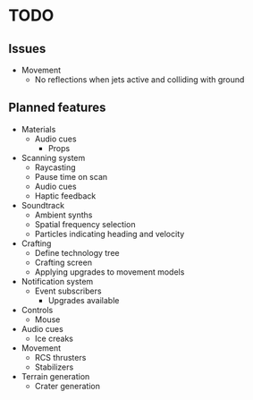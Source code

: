 # TODO
## Issues
- Movement
  - No reflections when jets active and colliding with ground

## Planned features
- Materials
  - Audio cues
    - Props
- Scanning system
  - Raycasting
  - Pause time on scan
  - Audio cues
  - Haptic feedback
- Soundtrack
  - Ambient synths
  - Spatial frequency selection
  - Particles indicating heading and velocity
- Crafting
  - Define technology tree
  - Crafting screen
  - Applying upgrades to movement models
- Notification system
  - Event subscribers
    - Upgrades available
- Controls
  - Mouse
- Audio cues
  - Ice creaks
- Movement
  - RCS thrusters
  - Stabilizers
- Terrain generation
  - Crater generation
